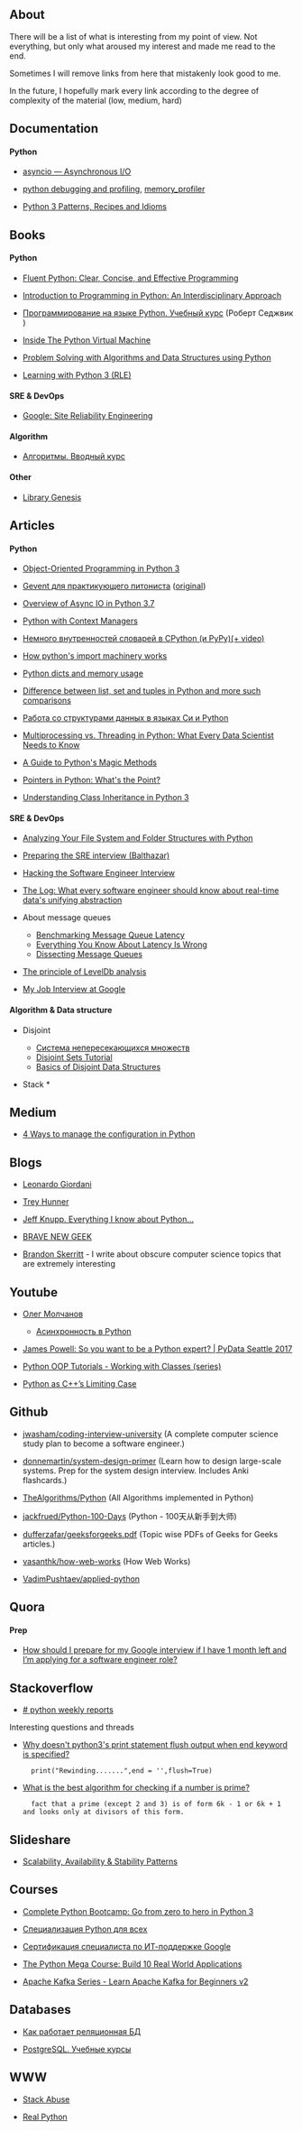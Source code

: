 ## About

There will be a list of what is interesting from my point of view. 
Not everything, but only what aroused my interest and made me read to the end. 

Sometimes I will remove links from here that mistakenly look good to me.

In the future, I hopefully mark every link according to the degree of complexity of the material (low, medium, hard)

## Documentation

#### Python

* [asyncio — Asynchronous I/O](https://docs.python.org/3/library/asyncio.html)

* [python debugging and profiling](https://docs.python.org/3.6/library/debug.html), [memory_profiler](https://github.com/pythonprofilers/memory_profiler)

* [Python 3 Patterns, Recipes and Idioms](https://python-3-patterns-idioms-test.readthedocs.io/en/latest/)



## Books

#### Python

* [Fluent Python: Clear, Concise, and Effective Programming](https://www.amazon.com/Fluent-Python-Concise-Effective-Programming/dp/1491946008)

* [Introduction to Programming in Python: An Interdisciplinary Approach](https://www.amazon.com/gp/product/0134076435)
  
* [Программирование на языке Python. Учебный курс](https://www.ozon.ru/context/detail/id/138259431/) (Роберт Седжвик )

* [Inside The Python Virtual Machine](https://leanpub.com/insidethepythonvirtualmachine/read#leanpub-auto-introduction)

* [Problem Solving with Algorithms and Data Structures using Python](https://runestone.academy/runestone/books/published/pythonds/index.html)

* [Learning with Python 3 (RLE)](http://openbookproject.net/thinkcs/python/english3e/index.html)


#### SRE & DevOps

* [Google: Site Reliability Engineering](https://landing.google.com/sre/sre-book/toc/index.html)

#### Algorithm

* [Алгоритмы. Вводный курс](https://www.ozon.ru/context/detail/id/24903185)

#### Other

* [Library Genesis](http://www.libgen.is/)



## Articles

#### Python

* [Object-Oriented Programming in Python 3](https://www.thedigitalcatonline.com/blog/2014/08/20/python-3-oop-part-1-objects-and-types/)

* [Gevent для практикующего питониста](https://vovkd.github.io/gevent-tutorial)
([original](http://sdiehl.github.io/gevent-tutorial/))

* [Overview of Async IO in Python 3.7](https://stackabuse.com/overview-of-async-io-in-python-3-7/)

* [Python with Context Managers](https://jeffknupp.com/blog/2016/03/07/python-with-context-managers/) 

* [Немного внутренностей словарей в CPython (и PyPy)(+ video)](https://habr.com/ru/post/432996)

* [How python's import machinery works](https://manikos.github.io/how-pythons-import-machinery-works)

* [Python dicts and memory usage](https://lerner.co.il/2019/05/12/python-dicts-and-memory-usage)

* [Difference between list, set and tuples in Python and more such comparisons](https://www.pythoncircle.com/post/249/difference-between-list-set-and-tuples-in-python-and-more-such-comparisons/)

* [Работа со структурами данных в языках Си и Python](https://www.ibm.com/developerworks/ru/library/l-data_structures_01/)

* [Multiprocessing vs. Threading in Python: What Every Data Scientist Needs to Know](https://blog.floydhub.com/multiprocessing-vs-threading-in-python-what-every-data-scientist-needs-to-know/)

* [A Guide to Python's Magic Methods](https://rszalski.github.io/magicmethods/)

* [Pointers in Python: What's the Point?](https://realpython.com/pointers-in-python/)

* [Understanding Class Inheritance in Python 3](https://www.digitalocean.com/community/tutorials/understanding-class-inheritance-in-python-3)


#### SRE & DevOps

* [Analyzing Your File System and Folder Structures with Python](https://janakiev.com/blog/python-filesystem-analysis/)

* [Preparing the SRE interview (Balthazar)](https://blog.balthazar-rouberol.com/preparing-the-sre-interview)

* [Hacking the Software Engineer Interview](https://puncsky.com/hacking-the-software-engineer-interview)

* [The Log: What every software engineer should know about real-time data's unifying abstraction](https://engineering.linkedin.com/distributed-systems/log-what-every-software-engineer-should-know-about-real-time-datas-unifying)

* About message queues
  * [Benchmarking Message Queue Latency](https://bravenewgeek.com/benchmarking-message-queue-latency/)
  * [Everything You Know About Latency Is Wrong](https://bravenewgeek.com/everything-you-know-about-latency-is-wrong/)
  * [Dissecting Message Queues](https://bravenewgeek.com/dissecting-message-queues/)

* [The principle of LevelDb analysis](https://www.programering.com/a/MjMyMTNwATQ.html)

* [My Job Interview at Google](https://catonmat.net/my-job-interview-at-google)

#### Algorithm & Data structure

* Disjoint
  * [Система непересекающихся множеств](https://e-maxx.ru/algo/dsu )
  * [Disjoint Sets Tutorial](https://helloacm.com/disjoint-sets/)
  * [Basics of Disjoint Data Structures](https://www.hackerearth.com/ru/practice/data-structures/disjoint-data-strutures/basics-of-disjoint-data-structures/tutorial/)

* Stack
  * 

## Medium
* [4 Ways to manage the configuration in Python](https://hackernoon.com/4-ways-to-manage-the-configuration-in-python-4623049e841b)



## Blogs

* [Leonardo Giordani](https://www.thedigitalcatonline.com/index.html)

* [Trey Hunner](https://treyhunner.com/talks/)

* [Jeff Knupp. Everything I know about Python...](https://jeffknupp.com/blog)

* [BRAVE NEW GEEK](https://bravenewgeek.com/)

* [Brandon Skerritt](https://skerritt.blog/) - I write about obscure computer science topics that are extremely interesting



## Youtube

* [Олег Молчанов](https://www.youtube.com/user/zaemiel)
  *  [Асинхронность в Python](https://www.youtube.com/playlist?list=PLlWXhlUMyooawilqK4lPXRvxtbYiw34S8)

* [James Powell: So you want to be a Python expert? | PyData Seattle 2017](https://www.youtube.com/watch?v=cKPlPJyQrt4)

* [Python OOP Tutorials - Working with Classes (series)](https://www.youtube.com/playlist?list=PL-osiE80TeTsqhIuOqKhwlXsIBIdSeYtc)

* [Python as C++’s Limiting Case](https://www.youtube.com/watch?v=DoWY7qQ9doA)


## Github

* [jwasham/coding-interview-university](https://github.com/jwasham/coding-interview-university) 
(A complete computer science study plan to become a software engineer.)

* [donnemartin/system-design-primer](https://github.com/donnemartin/system-design-primer)
(Learn how to design large-scale systems. Prep for the system design interview. Includes Anki flashcards.)

* [TheAlgorithms/Python](https://github.com/TheAlgorithms/Python)
(All Algorithms implemented in Python)

* [jackfrued/Python-100-Days](https://github.com/jackfrued/Python-100-Days)
(Python - 100天从新手到大师)

* [dufferzafar/geeksforgeeks.pdf](https://github.com/dufferzafar/geeksforgeeks.pdf/releases)
(Topic wise PDFs of Geeks for Geeks articles.)

* [vasanthk/how-web-works](https://github.com/vasanthk/how-web-works)
(How Web Works)

* [VadimPushtaev/applied-python](https://github.com/VadimPushtaev/applied-python)



## Quora

#### Prep
* [How should I prepare for my Google interview if I have 1 month left and I’m applying for a software engineer role?](https://www.quora.com/How-should-I-prepare-for-my-Google-interview-if-I-have-1-month-left-and-I%E2%80%99m-applying-for-a-software-engineer-role)



## Stackoverflow

* [# python weekly reports](http://python-weekly.blogspot.com/)

Interesting questions and threads


* [Why doesn't python3's print statement flush output when end keyword is specified?](https://stackoverflow.com/questions/49081942/why-doesnt-python3s-print-statement-flush-output-when-end-keyword-is-specified)


        print("Rewinding.......",end = '',flush=True)

* [What is the best algorithm for checking if a number is prime?](https://stackoverflow.com/questions/1801391/what-is-the-best-algorithm-for-checking-if-a-number-is-prime)
        
        fact that a prime (except 2 and 3) is of form 6k - 1 or 6k + 1 and looks only at divisors of this form.


## Slideshare

* [Scalability, Availability & Stability Patterns](https://www.slideshare.net/mobile/jboner/scalability-availability-stability-patterns/)


## Courses

* [Complete Python Bootcamp: Go from zero to hero in Python 3](https://www.udemy.com/complete-python-bootcamp)

* [Специализация Python для всех](https://www.coursera.org/specializations/python)

* [Сертификация специалиста по ИТ-поддержке Google](https://www.coursera.org/specializations/google-it-support)

* [The Python Mega Course: Build 10 Real World Applications](https://www.udemy.com/the-python-mega-course/)

* [Apache Kafka Series - Learn Apache Kafka for Beginners v2](https://www.udemy.com/course/apache-kafka/)


## Databases

* [Как работает реляционная БД](https://habr.com/ru/company/mailru/blog/266811/)

* [PostgreSQL. Учебные курсы](https://postgrespro.ru/education/courses)

## WWW

* [Stack Abuse](https://stackabuse.com)

* [Real Python](https://realpython.com)